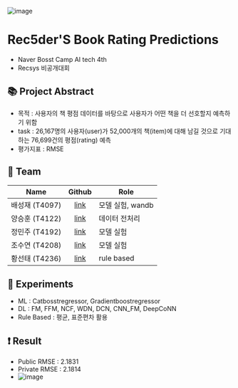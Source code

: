 ![image](https://user-images.githubusercontent.com/82706646/200876491-56725e15-2ca2-412f-b78b-507e631d4cc9.png)



# Rec5der'S Book Rating Predictions
- Naver Bosst Camp AI tech 4th
- Recsys 비공개대회

## 📚 Project Abstract
- 목적 : 사용자의 책 평점 데이터를 바탕으로 사용자가 어떤 책을 더 선호할지 예측하기 위함
- task : 26,167명의 사용자(user)가 52,000개의 책(item)에 대해 남길 것으로 기대하는 76,699건의 평점(rating) 예측
- 평가지표 : RMSE

## 🎥 Team
| Name | Github | Role |
| :-: | :-: | --- |
| 배성재 (T4097) | [link](https://github.com/SeongJaeBae) | 모델 실험, wandb |
| 양승훈 (T4122) | [link](https://github.com/Seunghoon-Schini-Yang) | 데이터 전처리 |
| 정민주 (T4192) | [link](https://github.com/jeongminju0815) | 모델 실험 |
| 조수연 (T4208) | [link](https://github.com/Suyeonnie) | 모델 실험 |
| 황선태 (T4236) | [link](https://github.com/HSUNEH) | rule based |

## 🔎 Experiments
- ML : Catbosstregressor, Gradientboostregressor
- DL : FM, FFM, NCF, WDN, DCN, CNN_FM, DeepCoNN
- Rule Based : 평균, 표준편차 활용

## ❗️ Result
- Public RMSE : 2.1831
- Private RMSE : 2.1814
- ![image](https://user-images.githubusercontent.com/82706646/200873968-468c4e78-643d-4acf-9132-540ab4245838.png)
